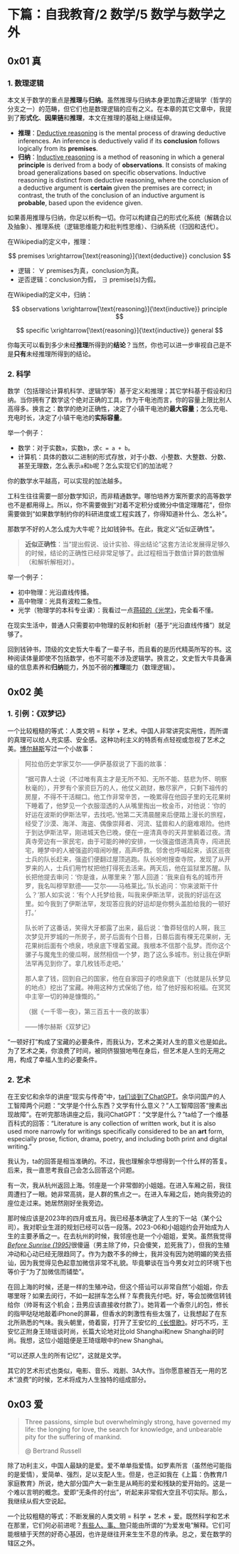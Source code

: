 # 下篇：自我教育/2 数学/5 数学与数学之外

## 0x01 真

### 1. 数理逻辑

本文关于数学的重点是**推理**与**归纳**。虽然推理与归纳本身更加靠近逻辑学（哲学的分支之一）的范畴，但它们也是数理逻辑的应有之义。在本章的其它文章中，我提到了**形式化**、**因果链**和**推理**，本文在推理的基础上继续延伸。

- **推理**：[Deductive reasoning](https://en.wikipedia.org/wiki/Deductive_reasoning) is the mental process of drawing deductive inferences. An inference is deductively valid if its **conclusion** follows logically from its **premises**.
- **归纳**：[Inductive reasoning](https://en.wikipedia.org/wiki/Inductive_reasoning) is a method of reasoning in which a general **principle** is derived from a body of **observations**. It consists of making broad generalizations based on specific observations. Inductive reasoning is distinct from deductive reasoning, where the conclusion of a deductive argument is **certain** given the premises are correct; in contrast, the truth of the conclusion of an inductive argument is **probable**, based upon the evidence given.

如果善用推理与归纳，你足以析构一切。你可以构建自己的形式化系统（解耦合以及抽象）、推理系统（逻辑思维能力和批判性思维）、归纳系统（归因和迭代）。

在Wikipedia的定义中，推理：

$$
premises \xrightarrow[\text{reasoning}]{\text{deductive}} conclusion
$$

- 逻辑： $\forall$ premises为真，conclusion为真。
- 逆否逻辑：conclusion为假， $\exists$ premise(s)为假。

在Wikipedia的定义中，归纳：

$$
observations \xrightarrow[\text{reasoning}]{\text{inductive}} principle
$$

$$
specific \xrightarrow[\text{reasoning}]{\text{inductive}} general
$$

你每天可以看到多少未经**推理**所得到的**结论**？当然，你也可以进一步审视自己是不是**只有**未经推理所得到的结论。

### 2. 科学

数学（包括理论计算机科学、逻辑学等）基于定义和推理；其它学科基于假设和归纳。当你拥有了数学这个绝对正确的工具，作为干电池而言，你的容量上限比别人高得多。换言之：数学的绝对正确性，决定了小镇干电池的**最大容量**；怎么充电、充电时长，决定了小镇干电池的**实际容量**。

举一个例子：

- 数学：对于实数`a`，实数`b`，求`c = a + b`。
- 计算机：具体的数以二进制的形式存放，对于小数、小整数、大整数、分数、甚至无理数，怎么表示`a`和`b`呢？怎么实现它们的加法呢？

你的数学水平越高，可以实现的加法越多。

工科生往往需要一部分数学知识，而非精通数学。哪怕培养方案所要求的高等数学也不是都用得上。所以，你不需要做到“对着不定积分或微分中值定理雕花”，但你需要做到“如果数学制约你的科研进度或工程实践了，你得知道补什么、怎么补”。

那数学不好的人怎么成为大牛呢？比如钱钟书。在此，我定义“近似正确性”。

> **近似正确性**：当“提出假说、设计实验、得出结论”这套方法论发展得足够久的时候，结论的正确性已经非常足够了。此过程相当于数值计算的数值解（和解析解相对）。

举一个例子：

- 初中物理：光沿直线传播。
- 高中物理：光具有波粒二象性。
- 光学（物理学的本科专业课）：我看过一点[蒋硕的《光学》](https://www.xuetangx.com/course/THU07021000313/16906608)，完全看不懂。

在现实生活中，普通人只需要初中物理的反射和折射（基于“光沿直线传播”）就足够了。

回到钱钟书，顶级的文史哲大牛看了一辈子书，而且看的是历代精英所写的书。这种阅读体量即使不包括数学，也不可能不涉及逻辑学。换言之，文史哲大牛具备满级的信息素养和**归纳**能力，外加不弱的**推理**能力（数理逻辑）。

## 0x02 美

### 1. 引例：《双梦记》

一个比较粗糙的等式：人类文明 = 科学 + 艺术。中国人非常讲究实用性，而所谓的真理可以给人充实感、安全感。这种功利主义的特质有点轻视或忽视了艺术之美。[博尔赫斯](https://es.wikipedia.org/wiki/Jorge_Luis_Borges)写过一个小故事：

> 阿拉伯历史学家艾尔——伊萨基叙说了下面的故事：
>
> “据可靠人士说（不过唯有真主才是无所不知、无所不能、慈悲为怀、明察秋毫的），开罗有个家资巨万的人，他仗义疏财，散尽家产，只剩下祖传的房屋，不得不干活糊口。他工作非常辛苦，一晚累得在他园子里的无花果树下睡着了，他梦见一个衣服湿透的人从嘴里掏出一枚金币，对他说：‘你的好运在波斯的伊斯法罕，去找吧。’他第二天清晨醒来后便踏上漫长的旅程，经受了沙漠、海洋、海盗、偶像崇拜者、河流、猛兽和人的磨难艰险。他终于到达伊斯法罕，刚进城天色已晚，便在一座清真寺的天井里躺着过夜。清真寺旁边有一家民宅，由于可能的神的安排，一伙强盗借道清真寺，闯进民宅，睡梦中的人被强盗的喧闹吵醒，高声呼救。邻舍也呼喊起来，该区巡夜士兵的队长赶来，强盗们便翻过屋顶逃跑。队长吩咐搜查寺院，发现了从开罗来的人，士兵们用竹杖把他打得死去活来。两天后，他在监狱里苏醒。队长把他提去审问：‘你是谁，从哪里来？’那人回道：‘我来自有名的城市开罗，我名叫穆罕默德——艾尔——马格莱比。’队长追问：‘你来波斯干什么？’那人如实说：‘有个人托梦给我，叫我来伊斯法罕，说我的好运在这里。如今我到了伊斯法罕，发现答应我的好运却是你劈头盖脸给我的一顿好打。’
>
> 队长听了这番话，笑得大牙都露了出来，最后说：‘鲁莽轻信的人啊，我三次梦见开罗城的一所房子，房子后面有个日晷，日晷后面有棵无花果树，无花果树后面有个喷泉，喷泉底下埋着宝藏。我根本不信那个乱梦。而你这个骡子与魔鬼生的傻瓜啊，居然相信一个梦，跑了这么多城市。别让我在伊斯法罕再见到你了。拿几枚钱币走吧。’
>
> 那人拿了钱，回到自己的国家，他在自家园子的喷泉底下（也就是队长梦见的地点）挖出了宝藏。神用这种方式保佑了他，给了他好报和祝福。在冥冥中主宰一切的神是慷慨的。”
>
> （据《一千零一夜》，第三百五十一夜的故事）
>
> ——博尔赫斯《双梦记》

“一顿好打”构成了宝藏的必要条件，而我认为，艺术之美对人生的意义也是如此。为了艺术之美，你浪费了时间，被同侪狠狠地甩在身后，但艺术是人生的无用之用，构成了幸福人生的必要条件。

### 2. 艺术

在王安忆和余华的讲座“现实与传奇”中，[ta们谈到了ChatGPT](https://www.bilibili.com/video/BV1XM411T7ms/)。余华问国产的人工智障两个问题：“文学是个什么东西？文学有什么意义？”人工智障回答“搜素出现故障”。在听完那场讲座之后，我问ChatGPT：“文学是什么？”ta给了一个维基百科式的回答：“Literature is any collection of written work, but it is also used more narrowly for writings specifically considered to be an **art** form, especially prose, fiction, drama, poetry, and including both print and digital writing.”

我认为，ta的回答是相当准确的。不过，我也理解余华想得到一个什么样的答复。后来，我一直思考我自己会怎么回答这个问题。

有一次，我从杭州返回上海。邻座是一个非常御的小姐姐。在进入车厢之前，我往周遭扫了一眼。她非常高挑，是人群的焦点之一。在进入车厢之后，她向我旁边的座位走过来。她居然刚好坐我旁边。

那时候应该是2023年的四月或五月。我已经基本确定了人生的下一站（某个公司）。我对职业生涯的规划已经可以告一段落。2023-06和小姐姐约会开始成为人生的主要矛盾之一。在去杭州的时候，我邻座也是一个小姐姐，爱笑。虽然我觉得[*Before Sunrise (1995)*](https://movie.douban.com/subject/1296339/)很傻逼（男主除了帅，只会傻笑，尬死我了），但我的生殖冲动和心动已经无限趋同了。作为为数不多的绅士，我并没有因为她明媚的笑去搭讪，因为我觉得见色起意加微信非常不礼貌。毕竟攀谈在当今男女对立的环境下也等价于“为了加微信而铺垫”。

在回上海的时候，还是一样的生殖冲动，但这个搭讪可以非常自然“小姐姐，你去哪里呀？如果去闵行，不如一起拼车怎么样？车费我先付吧。好，等会加微信转钱给你（帅哥有这个机会；丑男应该直接收付款了）。她背着一个香奈儿的包，修长的指甲哒哒地敲着iPhone的屏幕，但香水的刺激性有些太强了，让我想起了在东北所熟悉的气味。我头朝里，倚着窗，打开了王安忆的[《长恨歌》](https://book.douban.com/subject/30277172/)。好巧不巧，王安忆正附身王琦瑶谈时尚，长篇大论地对比old Shanghai和new Shanghai的时尚。我想，这位小姐姐便是王琦瑶眼中的new Shanghai。

“可以还原人生的所有记忆”，这就是文学。

其它的艺术形式也类似，电影、音乐、戏剧、3A大作。当你愿意被百无一用的艺术“浪费”的时候，艺术将成为人生独特的组成部分。

## 0x03 爱

> Three passions, simple but overwhelmingly strong, have governed my life: the longing for love, the search for knowledge, and unbearable pity for the suffering of mankind.
>
> @ Bertrand Russell

除了功利主义，中国人最缺的是爱。爱不单单指爱情。如罗素所言（虽然他可能指的是爱情），爱简单、强烈，足以支配人生。但是，也正如我在《上篇：伪教育/1 家庭教育》所说，绝大部分国产大一新生是从畸形的爱和残缺的爱开始的。这是一个难以言明的概念。爱即“无条件的付出”，听起来非常假大空且不切实际。那么，我继续从假大空说起。

一个比较粗糙的等式：不断发展的人类文明 = 科学 + 艺术 + 爱。既然科学和艺术在那里，它们何必前进呢？[有些人、事、物](https://github.com/Anticorianderist/blog/blob/main/1-src/2-the-negation-of-negation/2-dedust/endless-lives.md)只能由所谓的“为爱发电”解释。它们可能根植于天然的好奇心基因，也许是继往开来生生不息的传承。总之，爱在数学的辖区之外。
